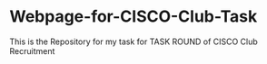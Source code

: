 # Webpage-for-CISCO-Club-Task
This is the Repository for my task for TASK ROUND of CISCO Club Recruitment
